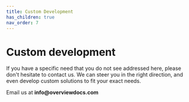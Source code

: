 ```yaml
---
title: Custom Development
has_children: true
nav_order: 7
---
```


# Custom development

If you have a specific need that you do not see addressed here, please don't hesitate to contact us. We can steer you in the right direction, and even develop custom solutions to fit your exact needs.

Email us at __info@overviewdocs.com__
